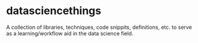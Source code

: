 # datasciencethings
A collection of libraries, techniques, code snippits, definitions, etc. to serve as a learning/workflow aid in the data science field.
